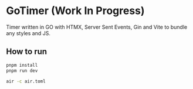 # GoTimer (Work In Progress)

Timer written in GO with HTMX, Server Sent Events, Gin and Vite to bundle any styles and JS.

## How to run

```bash
pnpm install
pnpm run dev

air -c air.toml
```
